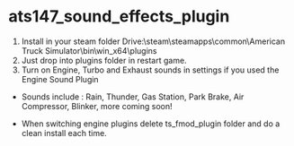 # ats147_sound_effects_plugin

1. Install in your steam folder Drive:\steam\steamapps\common\American Truck Simulator\bin\win_x64\plugins
2. Just drop into plugins folder in restart game.
3. Turn on Engine, Turbo and Exhaust sounds in settings if you used the Engine Sound Plugin

- Sounds include : Rain, Thunder, Gas Station, Park Brake, Air Compressor, Blinker, more coming soon!

- When switching engine plugins delete ts_fmod_plugin folder and do a clean install each time.
